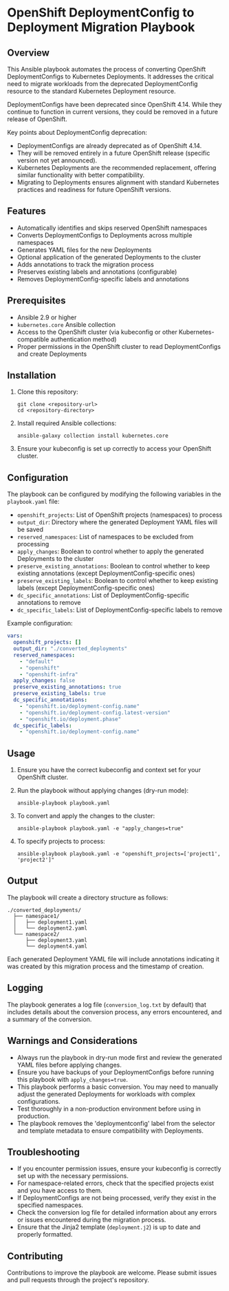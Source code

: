 # OpenShift DeploymentConfig to Deployment Migration Playbook

## Overview

This Ansible playbook automates the process of converting OpenShift DeploymentConfigs to Kubernetes Deployments. It addresses the critical need to migrate workloads from the deprecated DeploymentConfig resource to the standard Kubernetes Deployment resource.

DeploymentConfigs have been deprecated since OpenShift 4.14. While they continue to function in current versions, they could be removed in a future release of OpenShift.

Key points about DeploymentConfig deprecation:

- DeploymentConfigs are already deprecated as of OpenShift 4.14.
- They will be removed entirely in a future OpenShift release (specific version not yet announced).
- Kubernetes Deployments are the recommended replacement, offering similar functionality with better compatibility.
- Migrating to Deployments ensures alignment with standard Kubernetes practices and readiness for future OpenShift versions.

## Features

- Automatically identifies and skips reserved OpenShift namespaces
- Converts DeploymentConfigs to Deployments across multiple namespaces
- Generates YAML files for the new Deployments
- Optional application of the generated Deployments to the cluster
- Adds annotations to track the migration process
- Preserves existing labels and annotations (configurable)
- Removes DeploymentConfig-specific labels and annotations

## Prerequisites

- Ansible 2.9 or higher
- `kubernetes.core` Ansible collection
- Access to the OpenShift cluster (via kubeconfig or other Kubernetes-compatible authentication method)
- Proper permissions in the OpenShift cluster to read DeploymentConfigs and create Deployments

## Installation

1. Clone this repository:
   ```
   git clone <repository-url>
   cd <repository-directory>
   ```

2. Install required Ansible collections:
   ```
   ansible-galaxy collection install kubernetes.core
   ```

3. Ensure your kubeconfig is set up correctly to access your OpenShift cluster.

## Configuration

The playbook can be configured by modifying the following variables in the `playbook.yaml` file:

- `openshift_projects`: List of OpenShift projects (namespaces) to process
- `output_dir`: Directory where the generated Deployment YAML files will be saved
- `reserved_namespaces`: List of namespaces to be excluded from processing
- `apply_changes`: Boolean to control whether to apply the generated Deployments to the cluster
- `preserve_existing_annotations`: Boolean to control whether to keep existing annotations (except DeploymentConfig-specific ones)
- `preserve_existing_labels`: Boolean to control whether to keep existing labels (except DeploymentConfig-specific ones)
- `dc_specific_annotations`: List of DeploymentConfig-specific annotations to remove
- `dc_specific_labels`: List of DeploymentConfig-specific labels to remove

Example configuration:

```yaml
vars:
  openshift_projects: []
  output_dir: "./converted_deployments"
  reserved_namespaces:
    - "default"
    - "openshift"
    - "openshift-infra"
  apply_changes: false
  preserve_existing_annotations: true
  preserve_existing_labels: true
  dc_specific_annotations:
    - "openshift.io/deployment-config.name"
    - "openshift.io/deployment-config.latest-version"
    - "openshift.io/deployment.phase"
  dc_specific_labels:
    - "openshift.io/deployment-config.name"
```

## Usage

1. Ensure you have the correct kubeconfig and context set for your OpenShift cluster.

2. Run the playbook without applying changes (dry-run mode):
   ```
   ansible-playbook playbook.yaml
   ```

3. To convert and apply the changes to the cluster:
   ```
   ansible-playbook playbook.yaml -e "apply_changes=true"
   ```

4. To specify projects to process:
   ```
   ansible-playbook playbook.yaml -e "openshift_projects=['project1', 'project2']"
   ```

## Output

The playbook will create a directory structure as follows:

```
./converted_deployments/
  ├── namespace1/
  │   ├── deployment1.yaml
  │   └── deployment2.yaml
  └── namespace2/
      ├── deployment3.yaml
      └── deployment4.yaml
```

Each generated Deployment YAML file will include annotations indicating it was created by this migration process and the timestamp of creation.

## Logging

The playbook generates a log file (`conversion_log.txt` by default) that includes details about the conversion process, any errors encountered, and a summary of the conversion.

## Warnings and Considerations

- Always run the playbook in dry-run mode first and review the generated YAML files before applying changes.
- Ensure you have backups of your DeploymentConfigs before running this playbook with `apply_changes=true`.
- This playbook performs a basic conversion. You may need to manually adjust the generated Deployments for workloads with complex configurations.
- Test thoroughly in a non-production environment before using in production.
- The playbook removes the 'deploymentconfig' label from the selector and template metadata to ensure compatibility with Deployments.

## Troubleshooting

- If you encounter permission issues, ensure your kubeconfig is correctly set up with the necessary permissions.
- For namespace-related errors, check that the specified projects exist and you have access to them.
- If DeploymentConfigs are not being processed, verify they exist in the specified namespaces.
- Check the conversion log file for detailed information about any errors or issues encountered during the migration process.
- Ensure that the Jinja2 template (`deployment.j2`) is up to date and properly formatted.

## Contributing

Contributions to improve the playbook are welcome. Please submit issues and pull requests through the project's repository.